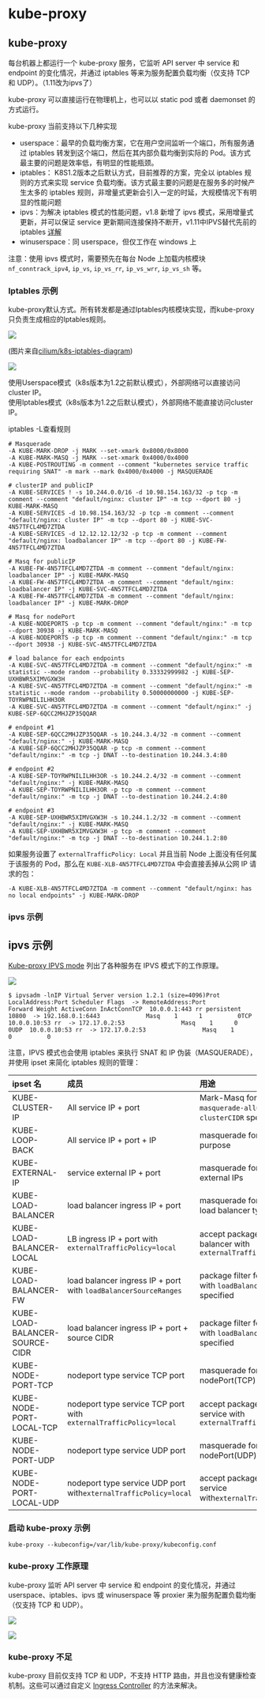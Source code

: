 # kube-proxy

## kube-proxy <a id="kube-proxy"></a>

每台机器上都运行一个 kube-proxy 服务，它监听 API server 中 service 和 endpoint 的变化情况，并通过 iptables 等来为服务配置负载均衡（仅支持 TCP 和 UDP）。（1.11改为ipvs了）

kube-proxy 可以直接运行在物理机上，也可以以 static pod 或者 daemonset 的方式运行。

kube-proxy 当前支持以下几种实现

* userspace：最早的负载均衡方案，它在用户空间监听一个端口，所有服务通过 iptables 转发到这个端口，然后在其内部负载均衡到实际的 Pod。该方式最主要的问题是效率低，有明显的性能瓶颈。
* iptables： K8S1.2版本之后默认方式，目前推荐的方案，完全以 iptables 规则的方式来实现 service 负载均衡。该方式最主要的问题是在服务多的时候产生太多的 iptables 规则，非增量式更新会引入一定的时延，大规模情况下有明显的性能问题
* ipvs：为解决 iptables 模式的性能问题，v1.8 新增了 ipvs 模式，采用增量式更新，并可以保证 service 更新期间连接保持不断开，v1.11中IPVS替代先前的 iptables [详解](https://darren.gitbook.io/project/~/edit/drafts/-LG9QRVvP7VB3JHAacPn/kubernetes-ban-ben-geng-xin-ri-zhi/kubernetes1.10-geng-xin-ri-zhi-1)
* winuserspace：同 userspace，但仅工作在 windows 上

注意：使用 ipvs 模式时，需要预先在每台 Node 上加载内核模块 `nf_conntrack_ipv4`, `ip_vs`, `ip_vs_rr`, `ip_vs_wrr`, `ip_vs_sh` 等。

### Iptables 示例 <a id="iptables-&#x793A;&#x4F8B;"></a>

 kube-proxy默认方式。所有转发都是通过Iptables内核模块实现，而kube-proxy只负责生成相应的Iptables规则。 

![](../../.gitbook/assets/image%20%28115%29.png)

\(图片来自[cilium/k8s-iptables-diagram](https://github.com/cilium/k8s-iptables-diagram)\)

![](../../.gitbook/assets/image%20%2817%29.png)

 使用Userspace模式（k8s版本为1.2之前默认模式），外部网络可以直接访问cluster IP。   
使用Iptables模式（k8s版本为1.2之后默认模式），外部网络不能直接访问cluster IP。

iptables -L查看规则

```text
# Masquerade
-A KUBE-MARK-DROP -j MARK --set-xmark 0x8000/0x8000
-A KUBE-MARK-MASQ -j MARK --set-xmark 0x4000/0x4000
-A KUBE-POSTROUTING -m comment --comment "kubernetes service traffic requiring SNAT" -m mark --mark 0x4000/0x4000 -j MASQUERADE

# clusterIP and publicIP
-A KUBE-SERVICES ! -s 10.244.0.0/16 -d 10.98.154.163/32 -p tcp -m comment --comment "default/nginx: cluster IP" -m tcp --dport 80 -j KUBE-MARK-MASQ
-A KUBE-SERVICES -d 10.98.154.163/32 -p tcp -m comment --comment "default/nginx: cluster IP" -m tcp --dport 80 -j KUBE-SVC-4N57TFCL4MD7ZTDA
-A KUBE-SERVICES -d 12.12.12.12/32 -p tcp -m comment --comment "default/nginx: loadbalancer IP" -m tcp --dport 80 -j KUBE-FW-4N57TFCL4MD7ZTDA

# Masq for publicIP
-A KUBE-FW-4N57TFCL4MD7ZTDA -m comment --comment "default/nginx: loadbalancer IP" -j KUBE-MARK-MASQ
-A KUBE-FW-4N57TFCL4MD7ZTDA -m comment --comment "default/nginx: loadbalancer IP" -j KUBE-SVC-4N57TFCL4MD7ZTDA
-A KUBE-FW-4N57TFCL4MD7ZTDA -m comment --comment "default/nginx: loadbalancer IP" -j KUBE-MARK-DROP

# Masq for nodePort
-A KUBE-NODEPORTS -p tcp -m comment --comment "default/nginx:" -m tcp --dport 30938 -j KUBE-MARK-MASQ
-A KUBE-NODEPORTS -p tcp -m comment --comment "default/nginx:" -m tcp --dport 30938 -j KUBE-SVC-4N57TFCL4MD7ZTDA

# load balance for each endpoints
-A KUBE-SVC-4N57TFCL4MD7ZTDA -m comment --comment "default/nginx:" -m statistic --mode random --probability 0.33332999982 -j KUBE-SEP-UXHBWR5XIMVGXW3H
-A KUBE-SVC-4N57TFCL4MD7ZTDA -m comment --comment "default/nginx:" -m statistic --mode random --probability 0.50000000000 -j KUBE-SEP-TOYRWPNILILHH3OR
-A KUBE-SVC-4N57TFCL4MD7ZTDA -m comment --comment "default/nginx:" -j KUBE-SEP-6QCC2MHJZP35QQAR

# endpoint #1
-A KUBE-SEP-6QCC2MHJZP35QQAR -s 10.244.3.4/32 -m comment --comment "default/nginx:" -j KUBE-MARK-MASQ
-A KUBE-SEP-6QCC2MHJZP35QQAR -p tcp -m comment --comment "default/nginx:" -m tcp -j DNAT --to-destination 10.244.3.4:80

# endpoint #2
-A KUBE-SEP-TOYRWPNILILHH3OR -s 10.244.2.4/32 -m comment --comment "default/nginx:" -j KUBE-MARK-MASQ
-A KUBE-SEP-TOYRWPNILILHH3OR -p tcp -m comment --comment "default/nginx:" -m tcp -j DNAT --to-destination 10.244.2.4:80

# endpoint #3
-A KUBE-SEP-UXHBWR5XIMVGXW3H -s 10.244.1.2/32 -m comment --comment "default/nginx:" -j KUBE-MARK-MASQ
-A KUBE-SEP-UXHBWR5XIMVGXW3H -p tcp -m comment --comment "default/nginx:" -m tcp -j DNAT --to-destination 10.244.1.2:80
```

如果服务设置了 `externalTrafficPolicy: Local` 并且当前 Node 上面没有任何属于该服务的 Pod，那么在 `KUBE-XLB-4N57TFCL4MD7ZTDA` 中会直接丢掉从公网 IP 请求的包：

```text
-A KUBE-XLB-4N57TFCL4MD7ZTDA -m comment --comment "default/nginx: has no local endpoints" -j KUBE-MARK-DROP
```

### ipvs 示例 <a id="ipvs-&#x793A;&#x4F8B;"></a>

## ipvs 示例 <a id="ipvs-shi-li"></a>

​[Kube-proxy IPVS mode](https://github.com/kubernetes/kubernetes/blob/master/pkg/proxy/ipvs/README.md) 列出了各种服务在 IPVS 模式下的工作原理。

![](https://blobscdn.gitbook.com/v0/b/gitbook-28427.appspot.com/o/assets%2F-LDAOok5ngY4pc1lEDes%2F-LM_rqip-tinVoiFZE0I%2F-LM_s3NSBnfxM2Rq2WYk%2Fipvs-mode.png?generation=1537160009148791&alt=media)

```text
$ ipvsadm -lnIP Virtual Server version 1.2.1 (size=4096)Prot LocalAddress:Port Scheduler Flags  -> RemoteAddress:Port           Forward Weight ActiveConn InActConnTCP  10.0.0.1:443 rr persistent 10800  -> 192.168.0.1:6443             Masq    1      1          0TCP  10.0.0.10:53 rr  -> 172.17.0.2:53                Masq    1      0          0UDP  10.0.0.10:53 rr  -> 172.17.0.2:53                Masq    1      0          0
```

注意，IPVS 模式也会使用 iptables 来执行 SNAT 和 IP 伪装（MASQUERADE），并使用 ipset 来简化 iptables 规则的管理：

| ipset 名 | 成员 | 用途 |
| :--- | :--- | :--- |
| KUBE-CLUSTER-IP | All service IP + port | Mark-Masq for cases that `masquerade-all=true` or `clusterCIDR` specified |
| KUBE-LOOP-BACK | All service IP + port + IP | masquerade for solving hairpin purpose |
| KUBE-EXTERNAL-IP | service external IP + port | masquerade for packages to external IPs |
| KUBE-LOAD-BALANCER | load balancer ingress IP + port | masquerade for packages to load balancer type service |
| KUBE-LOAD-BALANCER-LOCAL | LB ingress IP + port with `externalTrafficPolicy=local` | accept packages to load balancer with `externalTrafficPolicy=local` |
| KUBE-LOAD-BALANCER-FW | load balancer ingress IP + port with `loadBalancerSourceRanges` | package filter for load balancer with `loadBalancerSourceRanges` specified |
| KUBE-LOAD-BALANCER-SOURCE-CIDR | load balancer ingress IP + port + source CIDR | package filter for load balancer with `loadBalancerSourceRanges` specified |
| KUBE-NODE-PORT-TCP | nodeport type service TCP port | masquerade for packets to nodePort\(TCP\) |
| KUBE-NODE-PORT-LOCAL-TCP | nodeport type service TCP port with `externalTrafficPolicy=local` | accept packages to nodeport service with `externalTrafficPolicy=local` |
| KUBE-NODE-PORT-UDP | nodeport type service UDP port | masquerade for packets to nodePort\(UDP\) |
| KUBE-NODE-PORT-LOCAL-UDP | nodeport type service UDP port with`externalTrafficPolicy=local` | accept packages to nodeport service with`externalTrafficPolicy=local` |

### 启动 kube-proxy 示例 <a id="&#x542F;&#x52A8;-kube-proxy-&#x793A;&#x4F8B;"></a>

```text
kube-proxy --kubeconfig=/var/lib/kube-proxy/kubeconfig.conf
```

### kube-proxy 工作原理 <a id="kube-proxy-&#x5DE5;&#x4F5C;&#x539F;&#x7406;"></a>

kube-proxy 监听 API server 中 service 和 endpoint 的变化情况，并通过 userspace、iptables、ipvs 或 winuserspace 等 proxier 来为服务配置负载均衡（仅支持 TCP 和 UDP）。

![](../../.gitbook/assets/image%20%28133%29.png)

![](https://kubernetes.feisky.xyz/zh/components/images/kube-proxy.png)

### kube-proxy 不足 <a id="kube-proxy-&#x4E0D;&#x8DB3;"></a>

kube-proxy 目前仅支持 TCP 和 UDP，不支持 HTTP 路由，并且也没有健康检查机制。这些可以通过自定义 [Ingress Controller](https://kubernetes.feisky.xyz/zh/plugins/ingress.html) 的方法来解决。


